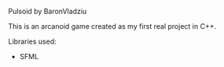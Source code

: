 Pulsoid
by BaronVladziu

This is an arcanoid game created as my first real project in C++.

Libraries used:
- SFML